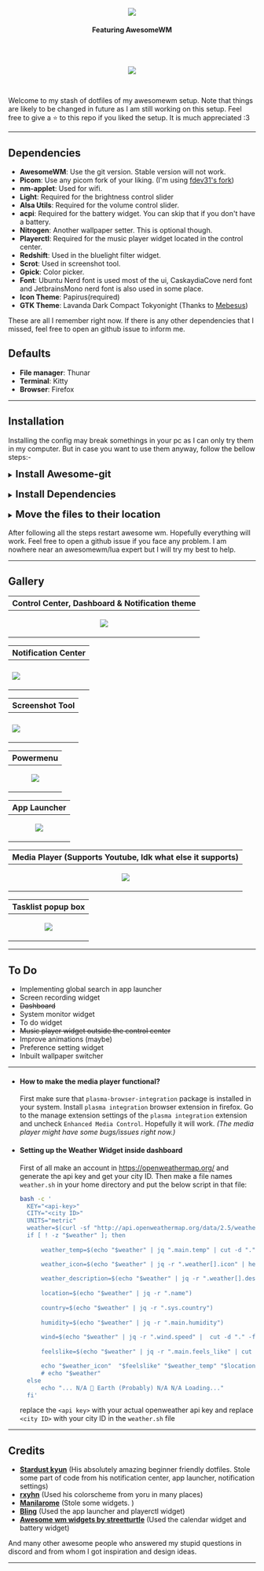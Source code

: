 <p align="center"><img src="assets/text_logo.png"></p>
<h4 align="center">Featuring AwesomeWM</h4><br/><br/>

<p align="center"><img src="assets/132.png"></p><br>

Welcome to my stash of dotfiles of my awesomewm setup. Note that things are
likely to be changed in future as I am still working on this setup. Feel free to
give a :star: to this repo if you liked the setup. It is much appreciated :3

---

## Dependencies

- **AwesomeWM**: Use the git version. Stable version will not work.
- **Picom**: Use any picom fork of your liking. (I'm using
  <a href="https://github.com/fdev31/picom">fdev31's fork</a>)
- **nm-applet**: Used for wifi.
- **Light**: Required for the brightness control slider
- **Alsa Utils**: Required for the volume control slider.
- **acpi**: Required for the battery widget. You can skip that if you don't have
  a battery.
- **Nitrogen**: Another wallpaper setter. This is optional though.
- **Playerctl**: Required for the music player widget located in the control
  center.
- **Redshift**: Used in the bluelight filter widget.
- **Scrot**: Used in screenshot tool.
- **Gpick**: Color picker.
- **Font**: Ubuntu Nerd font is used most of the ui, CaskaydiaCove nerd font and
  JetbrainsMono nerd font is also used in some place.
- **Icon Theme**: Papirus(required)
- **GTK Theme**: Lavanda Dark Compact Tokyonight (Thanks to
  <a href="https://github.com/mehedirm6244">Mebesus</a>)

These are all I remember right now. If there is any other dependencies that I
missed, feel free to open an github issue to inform me.

## Defaults

- **File manager**: Thunar
- **Terminal**: Kitty
- **Browser**: Firefox

---

## Installation

Installing the config may break somethings in your pc as I can only try them in
my computer. But in case you want to use them anyway, follow the bellow steps:-

<details>
<summary><b style="font-size:20px">Install Awesome-git</b></summary>

<br>
<b>Arch</b>

```bash
yay -S awesome-git
```

<br>

<b>Fedora</b><br> You can build from source, or you can use COPR if you are lazy
like me. For installing through COPR, follow below steps:-

```bash
sudo dnf copr enable coolj/awesome-luajit-nightly
sudo dnf install awesome
```

<br>

<b>Ubuntu and other Debian based</b><br> Again, you can build from source, or
you can use pacstall. To install using pacstall, followbelow steps:-

```bash
sudo bash -c "$(wget -q https://pacstall.dev/q/install -O -)"    #for setting up pacstall(Skip if you already done it)
pacstall -I awesome-git
```

</details>
<br>
<details>
<summary><b style="font-size:20px">Install Dependencies</b></summary>

Use the package manager to install the following dependencies:-

**Necessary**
```bash
nm-applet NetworkManager light alsa-utils acpi playerctl scrot picom
```
<i>(Also `libplayerctl-dev` for ubuntu based distributions)</i><br/>

**Optional but recommended for a complete experience**
```bash
redshift gpick nitrogen lxappearance
```
The name of some packages may vary based on your distro.
<i> <b>Note</b>: For Ubuntu and ubuntu/debian based distros additional
dependency `libplayerctl-dev` </i>

</details>
<br>
<details>
<summary><b style="font-size:20px">Move the files to their location</b></summary>

Clone this repository:-

```bash
git clone https://github.com/Amitabha37377/Awful-DOTS.git
cd Awful-DOTS
```

Make `~/.themes`, `~/.icons`, `~/.local/share/fonts` directories if not exists
already.

```bash
mkdir ~/.themes
mkdir ~/.icons
mkdir ~/.local/share/fonts
```

Move the files in their required directory:-

```bash
mv ~/.config/awesome ~/.config/awesome.bak
cp -r awesome ~/.config/
cp -r Misc/fonts/* ~/.local/share/fonts/
cp -r Misc/gtk_themes/* ~/.themes/
cp -r Misc/icon_packs/* ~/.icons/
```

</details>
<br>
After following all the steps restart awesome wm. Hopefully everything will work.
Feel free to open a github issue if you face any problem. I am nowhere near an awesomewm/lua expert but I will try my best to help.

---

## Gallery

|Control Center, Dashboard & Notification theme|
|---|
| <p align="center"><img src="assets/129.png" ></p>|

|Notification Center|
|---|
|<p align="center">
<img src="assets/notif_center.png" /></p>|


|Screenshot Tool|
|---|
|<p align="center">
<img src="assets/757.png" /></p>|

|Powermenu|
|---|
|<p align="center"><img src="assets/powermenu.gif"></p>|

|App Launcher|
|---|
|<p align="center"><img src="assets/759.png" ></p>|

| Media Player (Supports Youtube, Idk what else it supports)|
|---|
|<p align="center"><img src="assets/mplayer.png" ></p>|

|Tasklist popup box|
|---|
|<p align="center"><img src="assets/762.png"/></p>|
---

## To Do
- Implementing global search in app launcher
- Screen recording widget
- <s>Dashboard</s>
- System monitor widget
- To do widget
- <s>Music player widget outside the control center</s>
- Improve animations (maybe)
- Preference setting widget
- Inbuilt wallpaper switcher

---
- #### How to make the media player functional?

  First make sure that `plasma-browser-integration` package is installed in your
  system. Install `plasma integration` browser extension in firefox. Go to the
  manage extension settings of the `plasma integration` extension and uncheck
  `Enhanced Media Control`. Hopefully it will work.
  <i>(The media player might have some bugs/issues right now.)</i>
  <br>

- #### Setting up the Weather Widget inside dashboard

  First of all make an account in https://openweathermap.org/ and generate the
  api key and get your city ID. Then make a file names `weather.sh` in your home
  directory and put the below script in that file:

  ```bash
  bash -c '
    KEY="<api-key>"
    CITY="<city ID>"
    UNITS="metric"
    weather=$(curl -sf "http://api.openweathermap.org/data/2.5/weather?APPID=$KEY&id=$CITY&units=$UNITS")
    if [ ! -z "$weather" ]; then
        
        weather_temp=$(echo "$weather" | jq ".main.temp" | cut -d "." -f 1)

        weather_icon=$(echo "$weather" | jq -r ".weather[].icon" | head -1)
        
        weather_description=$(echo "$weather" | jq -r ".weather[].description" | head -1)
        
        location=$(echo "$weather" | jq -r ".name")
        
        country=$(echo "$weather" | jq -r ".sys.country")
        
        humidity=$(echo "$weather" | jq -r ".main.humidity")
        
        wind=$(echo "$weather" | jq -r ".wind.speed" |  cut -d "." -f 1)
        
        feelslike=$(echo "$weather" | jq -r ".main.feels_like" | cut -d "." -f 1)

        echo "$weather_icon"  "$feelslike" "$weather_temp" "$location" "$country" "$humidity" "$wind" "$weather_description"
        # echo "$weather" 
    else
        echo "... N/A  Earth (Probably) N/A N/A Loading..."
    fi'
  ```

  replace the `<api key>` with your actual openweather api key and replace
  `<city ID>` with your city ID in the `weather.sh` file

---

## Credits

- <a href="https://github.com/Stardust-kyun"><b>Stardust kyun</b></a> (His
  absolutely amazing beginner friendly dotfiles. Stole some part of code from
  his notification center, app launcher, notification settings)
- <a href="https://github.com/rxyhn"><b>rxyhn</b></a> (Used his colorscheme from
  yoru in many places)
- <a href="https://github.com/manilarome"><b>Manilarome</b></a> (Stole some
  widgets. )
- <a href="https://github.com/BlingCorp/bling"><b>Bling</b></a> (Used the app
  launcher and playerctl widget)
- <a href="https://github.com/streetturtle/awesome-wm-widgets"><b>Awesome wm
  widgets by streetturtle</b></a> (Used the calendar widget and battery widget)

And many other awesome people who answered my stupid questions in discord and
from whom I got inspiration and design ideas.

---
